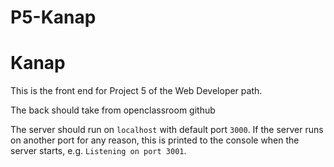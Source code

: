 # P5-Kanap
# Kanap #

This is the front end for Project 5 of the Web Developer path.

The back should take from openclassroom github

The server should run on `localhost` with default port `3000`. If the
server runs on another port for any reason, this is printed to the
console when the server starts, e.g. `Listening on port 3001`.
